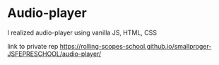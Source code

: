 # Audio-player
I realized audio-player using vanilla JS, HTML, CSS

link to private rep https://rolling-scopes-school.github.io/smallproger-JSFEPRESCHOOL/audio-player/
